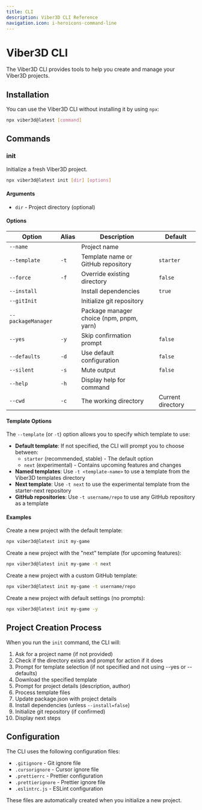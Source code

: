 ```yaml
---
title: CLI
description: Viber3D CLI Reference
navigation.icon: i-heroicons-command-line
---
```


# Viber3D CLI

The Viber3D CLI provides tools to help you create and manage your Viber3D projects.

## Installation

You can use the Viber3D CLI without installing it by using `npx`:

```bash
npx viber3d@latest [command]
```

## Commands

### init

Initialize a fresh Viber3D project.

```bash
npx viber3d@latest init [dir] [options]
```

#### Arguments

- `dir` - Project directory (optional)

#### Options

| Option | Alias | Description | Default |
|--------|-------|-------------|---------|
| `--name` | | Project name | |
| `--template` | `-t` | Template name or GitHub repository | `starter` |
| `--force` | `-f` | Override existing directory | `false` |
| `--install` | | Install dependencies | `true` |
| `--gitInit` | | Initialize git repository | |
| `--packageManager` | | Package manager choice (npm, pnpm, yarn) | |
| `--yes` | `-y` | Skip confirmation prompt | `false` |
| `--defaults` | `-d` | Use default configuration | `false` |
| `--silent` | `-s` | Mute output | `false` |
| `--help` | `-h` | Display help for command | |
| `--cwd` | `-c` | The working directory | Current directory |

#### Template Options

The `--template` (or `-t`) option allows you to specify which template to use:

- **Default template**: If not specified, the CLI will prompt you to choose between:
  - `starter` (recommended, stable) - The default option
  - `next` (experimental) - Contains upcoming features and changes
- **Named templates**: Use `-t <template-name>` to use a template from the Viber3D templates directory
- **Next template**: Use `-t next` to use the experimental template from the starter-next repository
- **GitHub repositories**: Use `-t username/repo` to use any GitHub repository as a template

#### Examples

Create a new project with the default template:
```bash
npx viber3d@latest init my-game
```

Create a new project with the "next" template (for upcoming features):
```bash
npx viber3d@latest init my-game -t next
```

Create a new project with a custom GitHub template:
```bash
npx viber3d@latest init my-game -t username/repo
```

Create a new project with default settings (no prompts):
```bash
npx viber3d@latest init my-game -y
```

## Project Creation Process

When you run the `init` command, the CLI will:

1. Ask for a project name (if not provided)
2. Check if the directory exists and prompt for action if it does
3. Prompt for template selection (if not specified and not using --yes or --defaults)
4. Download the specified template
5. Prompt for project details (description, author)
6. Process template files
7. Update package.json with project details
8. Install dependencies (unless `--install=false`)
9. Initialize git repository (if confirmed)
10. Display next steps

## Configuration

The CLI uses the following configuration files:

- `.gitignore` - Git ignore file
- `.cursorignore` - Cursor ignore file
- `.prettierrc` - Prettier configuration
- `.prettierignore` - Prettier ignore file
- `.eslintrc.js` - ESLint configuration

These files are automatically created when you initialize a new project.